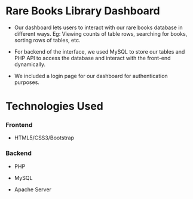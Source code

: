 # Rare Books Library Dashboard

-   Our dashboard lets users to interact with our rare books database in different ways. Eg: Viewing counts of table rows, searching for books, sorting rows of tables, etc.
    
-   For backend of the interface, we used MySQL to store our tables and PHP API to access the database and interact with the front-end dynamically.

- We included a login page for our dashboard for authentication purposes.


# Technologies Used

### Frontend

- HTML5/CSS3/Bootstrap

### Backend
    
-   PHP
    
-   MySQL
    
-   Apache Server
